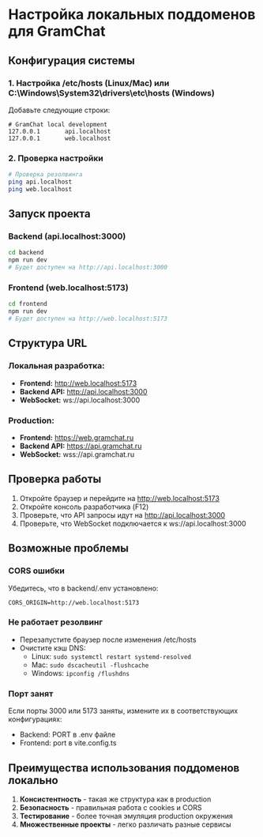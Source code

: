 # Настройка локальных поддоменов для GramChat

## Конфигурация системы

### 1. Настройка /etc/hosts (Linux/Mac) или C:\Windows\System32\drivers\etc\hosts (Windows)

Добавьте следующие строки:

```
# GramChat local development
127.0.0.1       api.localhost
127.0.0.1       web.localhost
```

### 2. Проверка настройки

```bash
# Проверка резолвинга
ping api.localhost
ping web.localhost
```

## Запуск проекта

### Backend (api.localhost:3000)

```bash
cd backend
npm run dev
# Будет доступен на http://api.localhost:3000
```

### Frontend (web.localhost:5173)

```bash
cd frontend
npm run dev
# Будет доступен на http://web.localhost:5173
```

## Структура URL

### Локальная разработка:
- **Frontend:** http://web.localhost:5173
- **Backend API:** http://api.localhost:3000
- **WebSocket:** ws://api.localhost:3000

### Production:
- **Frontend:** https://web.gramchat.ru
- **Backend API:** https://api.gramchat.ru
- **WebSocket:** wss://api.gramchat.ru

## Проверка работы

1. Откройте браузер и перейдите на http://web.localhost:5173
2. Откройте консоль разработчика (F12)
3. Проверьте, что API запросы идут на http://api.localhost:3000
4. Проверьте, что WebSocket подключается к ws://api.localhost:3000

## Возможные проблемы

### CORS ошибки
Убедитесь, что в backend/.env установлено:
```
CORS_ORIGIN=http://web.localhost:5173
```

### Не работает резолвинг
- Перезапустите браузер после изменения /etc/hosts
- Очистите кэш DNS: 
  - Linux: `sudo systemctl restart systemd-resolved`
  - Mac: `sudo dscacheutil -flushcache`
  - Windows: `ipconfig /flushdns`

### Порт занят
Если порты 3000 или 5173 заняты, измените их в соответствующих конфигурациях:
- Backend: PORT в .env файле
- Frontend: port в vite.config.ts

## Преимущества использования поддоменов локально

1. **Консистентность** - такая же структура как в production
2. **Безопасность** - правильная работа с cookies и CORS
3. **Тестирование** - более точная эмуляция production окружения
4. **Множественные проекты** - легко различать разные сервисы